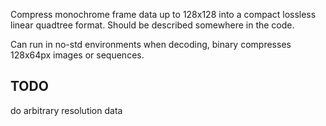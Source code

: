 Compress monochrome frame data up to 128x128 into a compact lossless linear quadtree format.
Should be described somewhere in the code.

Can run in no-std environments when decoding,
binary compresses 128x64px images or sequences.

## TODO
do arbitrary resolution data
